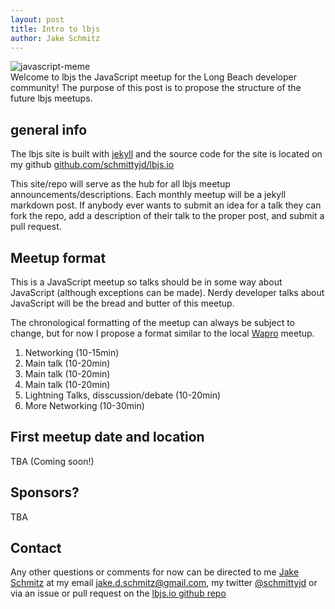 ```yaml
---
layout: post
title: Intro to lbjs
author: Jake Schmitz
---
```

![javascript-meme](http://treasure.diylol.com/uploads/post/image/239938/resized_grandma-finds-the-internet-meme-generator-javascript-sounds-like-some-strong-coffee-37b48d.jpg) <br>
Welcome to lbjs the JavaScript meetup for the Long Beach developer community! The purpose of this post is to propose the structure of the future lbjs meetups.
## general info
The lbjs site is built with [jekyll](http://jekyllrb.com) and the source code for the site is located on my github [github.com/schmittyjd/lbjs.io](https://github.com/schmittyjd/lbjs.io)

This site/repo will serve as the hub for all lbjs meetup announcements/descriptions. Each monthly meetup will be a jekyll markdown post. If anybody ever wants to submit an idea for a talk they can fork the repo, add a description of their talk to the proper post, and submit a pull request.

## Meetup format
This is a JavaScript meetup so talks should be in some way about JavaScript (although exceptions can be made). Nerdy developer talks about JavaScript will be the bread and butter of this meetup.

The chronological formatting of the meetup can always be subject to change, but for now I propose a format similar to the local [Wapro](http://wapro.lbtech.org) meetup.
1. Networking (10-15min)
2. Main talk (10-20min)
3. Main talk (10-20min)
4. Main talk (10-20min)
5. Lightning Talks, disscussion/debate (10-20min)
6. More Networking (10-30min)

## First meetup date and location
TBA (Coming soon!)

## Sponsors?
TBA

## Contact
Any other questions or comments for now can be directed to me [Jake Schmitz](http://jakeschmitz.io) at my email jake.d.schmitz@gmail.com, my twitter [@schmittyjd](https://twitter.com/schmittyjd) or via an issue or pull request on the [lbjs.io github repo](https://github.com/schmittyjd/lbjs.io)
